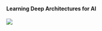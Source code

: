 #### Learning Deep Architectures for AI

<img src="https://render.githubusercontent.com/render/math?math=e^{i \pi} = -1">
